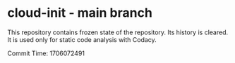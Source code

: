# cloud-init - main branch

This repository contains frozen state of the repository.
Its history is cleared. It is used only for static code
analysis with Codacy.

Commit Time: 1706072491
